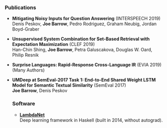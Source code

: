 ### Publications

- **Mitigating Noisy Inputs for Question Answering** (INTERSPEECH 2019)<br />
  Denis Peskov, **Joe Barrow**, Pedro Rodriguez, Graham Neubig, Jordan Boyd-Graber

- **Unsupervised System Combination for Set-Based Retrieval with Expectation Maximization** (CLEF 2019)<br />
  Han-Chin Shing, **Joe Barrow**, Petra Galuscakova, Douglas W. Oard, Philip Resnik

- **Surprise Languages: Rapid-Response Cross-Language IR** (EVIA 2019)<br />
  (Many Authors)

- **UMDeep at SemEval-2017 Task 1: End-to-End Shared Weight LSTM Model for Semantic Textual Similarity** (SemEval 2017)<br />
  **Joe Barrow**, Denis Peskov

  ### Software

  - **[LambdaNet](https://github.com/jbarrow/LambdaNet)**<br />
    Deep learning framework in Haskell (built in 2014, without autograd).
